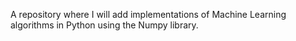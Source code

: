 A repository where I will add implementations of Machine Learning algorithms in Python using the Numpy library.
